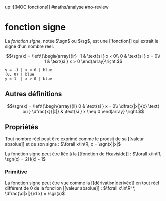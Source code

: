 up::[[MOC fonctions]]
#maths/analyse #no-review 
# fonction signe
La _fonction signe_, notée $\sgn$ ou $\sg$, est une [[fonction]] qui extrait le signe d'un nombre réel.

$$\sgn(x) = \left\{\begin{array}{lr}
-1 & \text{si } x < 0\\
0  & \text{si } x = 0\\
1  & \text{si } x > 0
\end{array}\right.$$

```desmos-graph
y = -1 | x < 0 | blue
(0, 0) | blue
y = 1  | x > 0 | blue
```

## Autres définitions
$$\sgn(x) = \left\{\begin{array}{ll}
0 & \text{si } x = 0\\
\dfrac{|x|}{x} \text{ ou } \dfrac{x}{|x|} & \text{si } x \neq 0
\end{array}
\right.$$

## Propriétés

Tout nombre réel peut être exprimé comme le produit de sa [[valeur absolue]] et de son signe :
$\forall x\in\R, x = \sgn(x)|x|$


La fonction signe peut être liée à la [[fonction de Heaviside]] :
$\forall x\in\R, \sgn(x) = 2H(x) - 1$

### Primitive
La fonction signe peut être vue comme la [[dérivation|dérivée]] en tout réel différent de $0$ de la fonction [[valeur absolue]] :
$\forall x\in\R^*, \dfrac{\d|x|}{\d x} = \sgn(x)$


